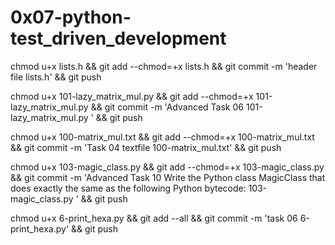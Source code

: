 # 0x07-python-test_driven_development

chmod u+x lists.h && git add --chmod=+x lists.h && git commit -m 'header file lists.h' && git push

chmod u+x 101-lazy_matrix_mul.py  && git add --chmod=+x 101-lazy_matrix_mul.py  && git commit -m 'Advanced Task 06  101-lazy_matrix_mul.py ' && git push


chmod u+x 100-matrix_mul.txt && git add --chmod=+x 100-matrix_mul.txt && git commit -m 'Task 04 textfile 100-matrix_mul.txt' && git push



chmod u+x 103-magic_class.py  && git add --chmod=+x 103-magic_class.py  && git commit -m 'Advanced Task 10 Write the Python class MagicClass that does exactly the same as the following Python bytecode: 103-magic_class.py ' && git push

chmod u+x 6-print_hexa.py && git add --all && git commit -m 'task 06 6-print_hexa.py' && git push
